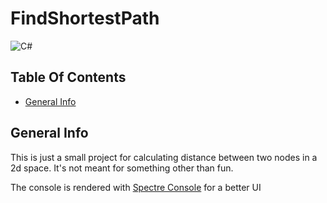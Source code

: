# FindShortestPath


![C#](https://img.shields.io/badge/c%23-%23239120.svg?style=for-the-badge&logo=c-sharp&logoColor=white)

 
## Table Of Contents
* [General Info](#general-info)



## General Info

This is just a small project for calculating distance between two nodes in a 2d space.
It's not meant for something other than fun. 

The console is rendered with [Spectre Console](https://spectreconsole.net/) for a better UI 




